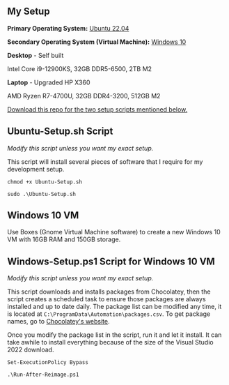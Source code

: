 ## My Setup

**Primary Operating System:** [Ubuntu 22.04](https://ubuntu.com/download/desktop)

**Secondary Operating System (Virtual Machine):** [Windows 10](https://www.microsoft.com/en-us/software-download/windows10ISO)

**Desktop** - Self built

Intel Core i9-12900KS, 32GB DDR5-6500, 2TB M2

**Laptop** - Upgraded HP X360

AMD Ryzen R7-4700U, 32GB DDR4-3200, 512GB M2

[Download this repo for the two setup scripts mentioned below.](https://github.com/Josh-XT/Josh-XT/archive/refs/heads/main.zip)

## Ubuntu-Setup.sh Script

_Modify this script unless you want my exact setup._

This script will install several pieces of software that I require for my development setup.

``chmod +x Ubuntu-Setup.sh``

``sudo .\Ubuntu-Setup.sh``

## Windows 10 VM

Use Boxes (Gnome Virtual Machine software) to create a new Windows 10 VM with 16GB RAM and 150GB storage.

## Windows-Setup.ps1 Script for Windows 10 VM

_Modify this script unless you want my exact setup._

This script downloads and installs packages from Chocolatey, then the script creates a scheduled task to ensure those packages are always installed and up to date daily.  The package list can be modified any time, it is located at ``C:\ProgramData\Automation\packages.csv``.  To get package names, go to [Chocolatey's website](https://chocolatey.org).

Once you modify the package list in the script, run it and let it install.  It can take awhile to install everything because of the size of the Visual Studio 2022 download.

``Set-ExecutionPolicy Bypass``

``.\Run-After-Reimage.ps1``
